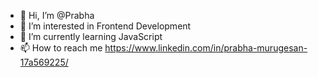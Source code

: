 - 👋 Hi, I’m @Prabha
- 👀 I’m interested in Frontend Development
- 🌱 I’m currently learning JavaScript
- 📫 How to reach me https://www.linkedin.com/in/prabha-murugesan-17a569225/
